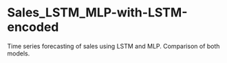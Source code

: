 # Sales_LSTM_MLP-with-LSTM-encoded
Time series forecasting of sales using LSTM and MLP. Comparison of both models. 
